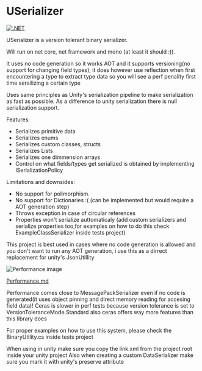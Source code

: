 # USerializer

[![.NET](https://github.com/ddalacu/USerializer/actions/workflows/dotnet.yml/badge.svg?branch=master)](https://github.com/ddalacu/USerializer/actions/workflows/dotnet.yml)

USerializer is a version tolerant binary serializer.

Will run on net core, net framework and mono (at least it should :)).

It uses no code generation so it works AOT and it supports versioning(no support for changing field types),
 it does however use reflection when first encountering a type to extract type data so you will see a perf penality first time serailizing a certain type
 
Uses same principles as Unity's serialization pipeline to make serialization as fast as possible.
As a difference to unity serialization there is null serialization support.

Features:<br/>
- Serializes primitive data
- Serializes enums
- Serializes custom classes, structs
- Serializes Lists
- Serializes one dimmension arrays
- Control on what fields/types get serialized is obtained by implementing ISerializationPolicy


Limitations and downsides:<br/>
- No support for polimorphism.
- No support for Dictionaries :( (can be implemented but would require a AOT generation step)
- Throws exception in case of circular references
- Properties won't serialize auttomaticaly (add custom serializers and serialize properties too,for examples on how to do this check ExampleClassSerializer inside tests project)

This project is best used in cases where no code generation is allowed and you don't want to run any AOT generation, i use this as a dirrect replacement for unity's JsonUtillity

![Performance image](../gh-pages/output.png)

[Performance.md](../gh-pages/performance.md)

Performance comes close to MessagePackSerializer even if no code is generated(it uses object pinning and direct memory reading for accesing field data)!
Ceras is slower in perf tests because version tolerance is set to VersionToleranceMode.Standard also ceras offers way more features than this library does

For proper examples on how to use this system, please check the BinaryUtility.cs inside tests project

When using in unity make sure you copy the link.xml from the project root inside your unity project
Also when creating a custom DataSerializer make sure you mark it with unity's preserve attribute